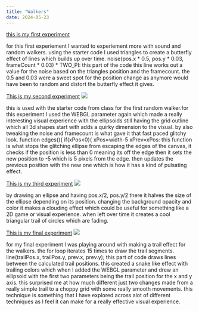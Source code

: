 ```yaml
---
title: "Walkers"
date: 2024-05-23
---
```


[this is my first experiment](/Coding-Blog/codeExperiments/walker-expo1/index.html)
<p>for this first experiement I wanted to experiement more with sound and random walkers. using the starter code I used triangles to create a butterfly effect of lines which builds up over time. noise(pos.x * 0.5, pos.y * 0.03, frameCount * 0.03) * TWO_PI: this part of the code this line works out a value for the noise based on the triangles position and the framecount. the 0.5 and 0.03 were a sweet spot for the position change as anymore would have been to random and distort the butterfly effect it gives. </p>


[This is my second experiment](/Coding-Blog/codeExperiments/walker-expo2/index.html)
<img src="walker expo 3 ss.png">
<p> this is used with the starter code from class for the first random walker.for this experiment I used the WEBGL parameter again which made a really interesting visual experience with the ellipsoids still having the grid outline which all 3d shapes start with adds a quirky dimension to the visual. by also tweaking the noise and framecount is what gave it that fast paced glitchy look. function edges(){
  if(xPos<0){ 
    xPos=width-5
    xPrev=xPos: this function is what stops the glitching ellipse from escaping the edges of the canvas, it checks if the position is less than 0 meaning its off the edge then it sets the new position to -5 which is 5 pixels from the edge. then updates the previous position with the new one which is how it has a kind of pulsating effect.</p>

[This is my third experiment](/Coding-Blog/codeExperiments/walker-expo3/index.html)
<img src="walker expo 4 ss.png">
<p>by drawing an ellipse and having pos.x/2, pos.y/2 there it halves the size of the ellipse depending on its position. changing the background opacity and color it makes a clouding effect which could be useful for something like a 2D game or visual experience. when left over time it creates a cool triangular trail of circles which are fading.</p>

[This is my final experiment](/Coding-Blog/codeExperiments/walker-expofinal/index.html)
<img src="walker final ss.png">
<p>for my final experiment I was playing around with making a trail effect for the walkers. the for loop iterates 15 times to draw the trail segments. 
 line(trailPos.x, trailPos.y, prev.x, prev.y); this part of code draws lines between the calculated trail positions. this created a snake like effect with trailing colors which when I added the WEBGL parameter and drew an ellipsoid with the first two parameters being the trail position for the x and y axis. this surprised me at how much different just two changes made from a really simple trail to a choppy grid with some really smooth movements. this technique is something that I have explored across alot of different techniques as I feel it can make for a really effective visual experience.</p>
